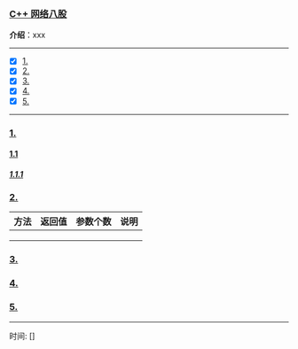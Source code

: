 ### [C++ 网络八股](#)
 **介绍**：xxx

-----
- [x] [1. ](#1-)
- [x] [2. ](#2-)
- [x] [3. ](#3-)
- [x] [4. ](#4-)
- [x] [5. ](#5-)
-----

### [1.](#)

#### [1.1](#)

##### [1.1.1 ](#)

### [2.](#) 

|方法|返回值|参数个数|说明|
|:---|:---|:---|:----|
|||||
|||||
|||||

### [3.](#) 

### [4.](#) 

### [5.](#) 

-----
时间: [] 